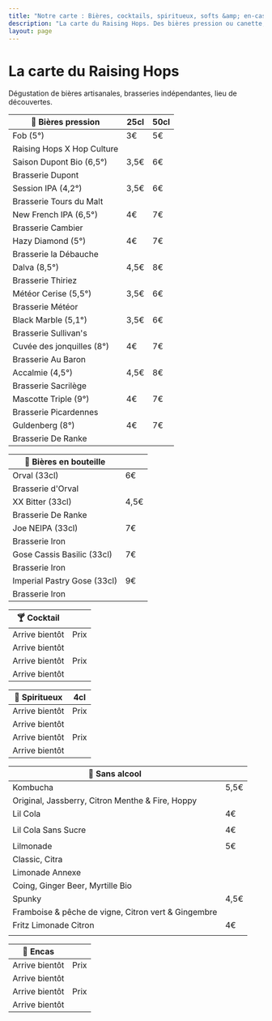 ```yaml
---
title: "Notre carte : Bières, cocktails, spiritueux, softs &amp; en-cas"
description: "La carte du Raising Hops. Des bières pression ou canette, des cocktails, des softs et des encas."
layout: page
---
```


# La carte du Raising Hops
Dégustation de bières artisanales, brasseries indépendantes, lieu de découvertes.

|🍺 Bières pression|25cl|50cl|
|---|---|---|
|Fob (5°) |3€|5€|
|Raising Hops X Hop Culture|   |   |
|Saison Dupont Bio (6,5°)|3,5€|6€|
|Brasserie Dupont   |   |
|Session IPA (4,2°)|3,5€|6€|
|Brasserie Tours du Malt   |   |
|New French IPA (6,5°)|4€|7€|
|Brasserie Cambier   |   |
|Hazy Diamond (5°)|4€|7€|
|Brasserie la Débauche   |   |
|Dalva (8,5°)|4,5€|8€|
|Brasserie Thiriez   |   |
|Météor Cerise (5,5°)|3,5€|6€|
|Brasserie Météor   |   |
|Black Marble (5,1°)|3,5€|6€|
|Brasserie Sullivan's   |   |
|Cuvée des jonquilles (8°)|4€|7€|
|Brasserie Au Baron   |   |
|Accalmie (4,5°)|4,5€|8€|
|Brasserie Sacrilège   |   |
|Mascotte Triple (9°)|4€|7€|
|Brasserie Picardennes   |   |
|Guldenberg (8°)|4€|7€|
|Brasserie De Ranke   |   |

|🍻 Bières en bouteille|    |
|---|---|
|Orval (33cl)|6€|
|Brasserie d'Orval||
|XX Bitter (33cl)|4,5€|
|Brasserie De Ranke||
|Joe NEIPA (33cl)|7€|
|Brasserie Iron||
|Gose Cassis Basilic (33cl)|7€|
|Brasserie Iron||
|Imperial Pastry Gose (33cl)|9€|
|Brasserie Iron||

|🍸 Cocktail|    |
|---|---|
|Arrive bientôt|Prix|
|Arrive bientôt||
|Arrive bientôt|Prix|
|Arrive bientôt||

|🥃 Spiritueux|4cl|
|---|---|
|Arrive bientôt|Prix|
|Arrive bientôt||
|Arrive bientôt|Prix|
|Arrive bientôt||

|🧃 Sans alcool|    |
|---|---|
|Kombucha|5,5€|
|Original, Jassberry, Citron Menthe & Fire, Hoppy||
|Lil Cola|4€|
|||
|Lil Cola Sans Sucre|4€|
|||
|Lilmonade|5€|
|Classic, Citra||
|Limonade Annexe||
|Coing, Ginger Beer, Myrtille Bio||
|Spunky|4,5€|
|Framboise & pêche de vigne, Citron vert & Gingembre||
|Fritz Limonade Citron|4€|
|||


|🥑 Encas|    |
|---|---|
|Arrive bientôt|Prix|
|Arrive bientôt||
|Arrive bientôt|Prix|
|Arrive bientôt||
